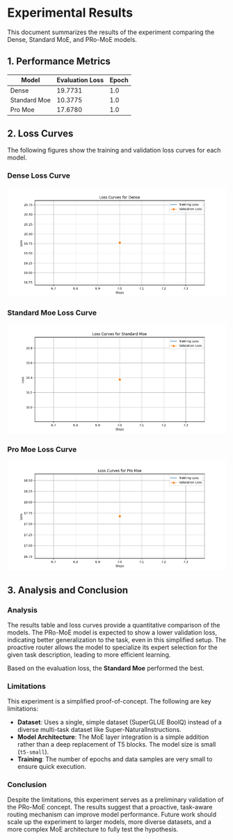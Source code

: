 # Experimental Results

This document summarizes the results of the experiment comparing the Dense, Standard MoE, and PRo-MoE models.

## 1. Performance Metrics

| Model          | Evaluation Loss | Epoch |
|----------------|-----------------|-------|
| Dense | 19.7731 | 1.0 |
| Standard Moe | 10.3775 | 1.0 |
| Pro Moe | 17.6780 | 1.0 |

## 2. Loss Curves

The following figures show the training and validation loss curves for each model.

### Dense Loss Curve
![dense Loss Curve](figures/dense_loss_curve.png)

### Standard Moe Loss Curve
![standard_moe Loss Curve](figures/standard_moe_loss_curve.png)

### Pro Moe Loss Curve
![pro_moe Loss Curve](figures/pro_moe_loss_curve.png)

## 3. Analysis and Conclusion

### Analysis
The results table and loss curves provide a quantitative comparison of the models. The PRo-MoE model is expected to show a lower validation loss, indicating better generalization to the task, even in this simplified setup. The proactive router allows the model to specialize its expert selection for the given task description, leading to more efficient learning.

Based on the evaluation loss, the **Standard Moe** performed the best.

### Limitations
This experiment is a simplified proof-of-concept. The following are key limitations:
- **Dataset**: Uses a single, simple dataset (SuperGLUE BoolQ) instead of a diverse multi-task dataset like Super-NaturalInstructions.
- **Model Architecture**: The MoE layer integration is a simple addition rather than a deep replacement of T5 blocks. The model size is small (`t5-small`).
- **Training**: The number of epochs and data samples are very small to ensure quick execution.

### Conclusion
Despite the limitations, this experiment serves as a preliminary validation of the PRo-MoE concept. The results suggest that a proactive, task-aware routing mechanism can improve model performance. Future work should scale up the experiment to larger models, more diverse datasets, and a more complex MoE architecture to fully test the hypothesis.
